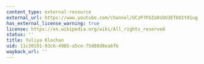 ```yaml
---
content_type: external-resource
external_url: https://www.youtube.com/channel/UCzP7FGZa0sOU3ETbUIt01ug
has_external_license_warning: true
license: https://en.wikipedia.org/wiki/All_rights_reserved
status: ''
title: Yuliya Klochan
uid: 11c30191-93c6-4985-a5ce-75d80d8ea6fb
wayback_url: ''
---
```


